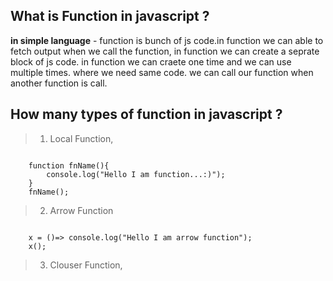## What is Function in javascript ?

**in simple language** - function is bunch of js code.in function we can able to fetch output when we call the function, in function we can create a seprate block of js code. in function we can craete one time and we can use multiple times. where we need same code. we can call our function when another function is call.

## How many types of function in javascript ?
>   1.  Local Function,

<code>
    function fnName(){
        console.log("Hello I am function...:)");
    }
    fnName();
</code>

>   2.  Arrow Function

<code>
    x = ()=> console.log("Hello I am arrow function");
    x();
</code>  

>   3.  Clouser Function,   

